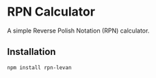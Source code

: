# RPN Calculator

A simple Reverse Polish Notation (RPN) calculator.

## Installation

```bash
npm install rpn-levan
```
